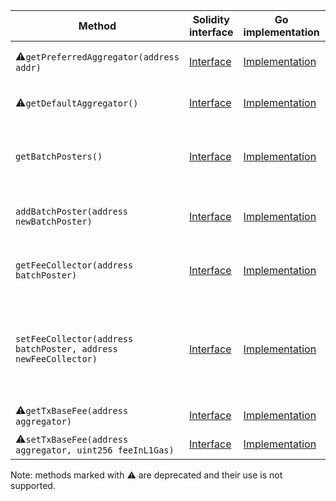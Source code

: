 <table>
    <thead>
      <tr>
        <th>Method</th>
        <th>Solidity interface</th>
        <th>Go implementation</th>
        <th>Description</th>
      </tr>
    </thead>
    <tbody>
      <tr>
            <td>⚠️<code>getPreferredAggregator(address addr)</code></td>
            <td><a href="https://github.com/OffchainLabs/nitro-contracts/blob/9a6bfad2363322099d399698751551ff044c7a72/src/precompiles/ArbAggregator.sol#L14" target="_blank">Interface</a></td>
            <td><a href="https://github.com/OffchainLabs/nitro/blob/v2.2.5/precompiles/ArbAggregator.go#L24" target="_blank">Implementation</a></td>
            <td>Deprecated: Do not use this method.</td>
          </tr><tr>
            <td>⚠️<code>getDefaultAggregator()</code></td>
            <td><a href="https://github.com/OffchainLabs/nitro-contracts/blob/9a6bfad2363322099d399698751551ff044c7a72/src/precompiles/ArbAggregator.sol#L18" target="_blank">Interface</a></td>
            <td><a href="https://github.com/OffchainLabs/nitro/blob/v2.2.5/precompiles/ArbAggregator.go#L30" target="_blank">Implementation</a></td>
            <td>Deprecated: Do not use this method.</td>
          </tr><tr>
            <td><code>getBatchPosters()</code></td>
            <td><a href="https://github.com/OffchainLabs/nitro-contracts/blob/9a6bfad2363322099d399698751551ff044c7a72/src/precompiles/ArbAggregator.sol#L22" target="_blank">Interface</a></td>
            <td><a href="https://github.com/OffchainLabs/nitro/blob/v2.2.5/precompiles/ArbAggregator.go#L35" target="_blank">Implementation</a></td>
            <td>GetBatchPosters gets the addresses of all current batch posters</td>
          </tr><tr>
            <td><code>addBatchPoster(address newBatchPoster)</code></td>
            <td><a href="https://github.com/OffchainLabs/nitro-contracts/blob/9a6bfad2363322099d399698751551ff044c7a72/src/precompiles/ArbAggregator.sol#L27" target="_blank">Interface</a></td>
            <td><a href="https://github.com/OffchainLabs/nitro/blob/v2.2.5/precompiles/ArbAggregator.go#L39" target="_blank">Implementation</a></td>
            <td>Adds newBatchPoster as a batch poster</td>
          </tr><tr>
            <td><code>getFeeCollector(address batchPoster)</code></td>
            <td><a href="https://github.com/OffchainLabs/nitro-contracts/blob/9a6bfad2363322099d399698751551ff044c7a72/src/precompiles/ArbAggregator.sol#L32" target="_blank">Interface</a></td>
            <td><a href="https://github.com/OffchainLabs/nitro/blob/v2.2.5/precompiles/ArbAggregator.go#L62" target="_blank">Implementation</a></td>
            <td>GetFeeCollector gets a batch poster's fee collector</td>
          </tr><tr>
            <td><code>setFeeCollector(address batchPoster, address newFeeCollector)</code></td>
            <td><a href="https://github.com/OffchainLabs/nitro-contracts/blob/9a6bfad2363322099d399698751551ff044c7a72/src/precompiles/ArbAggregator.sol#L38" target="_blank">Interface</a></td>
            <td><a href="https://github.com/OffchainLabs/nitro/blob/v2.2.5/precompiles/ArbAggregator.go#L71" target="_blank">Implementation</a></td>
            <td>SetFeeCollector sets a batch poster's fee collector (caller must be the batch poster, its fee collector, or an owner)</td>
          </tr><tr>
            <td>⚠️<code>getTxBaseFee(address aggregator)</code></td>
            <td><a href="https://github.com/OffchainLabs/nitro-contracts/blob/9a6bfad2363322099d399698751551ff044c7a72/src/precompiles/ArbAggregator.sol#L43" target="_blank">Interface</a></td>
            <td><a href="https://github.com/OffchainLabs/nitro/blob/v2.2.5/precompiles/ArbAggregator.go#L93" target="_blank">Implementation</a></td>
            <td>Deprecated: returns 0</td>
          </tr><tr>
            <td>⚠️<code>setTxBaseFee(address aggregator, uint256 feeInL1Gas)</code></td>
            <td><a href="https://github.com/OffchainLabs/nitro-contracts/blob/9a6bfad2363322099d399698751551ff044c7a72/src/precompiles/ArbAggregator.sol#L51" target="_blank">Interface</a></td>
            <td><a href="https://github.com/OffchainLabs/nitro/blob/v2.2.5/precompiles/ArbAggregator.go#L99" target="_blank">Implementation</a></td>
            <td>Deprecated: does nothing</td>
          </tr>
    </tbody>
  </table><p>Note: methods marked with ⚠️ are deprecated and their use is not supported.</p>